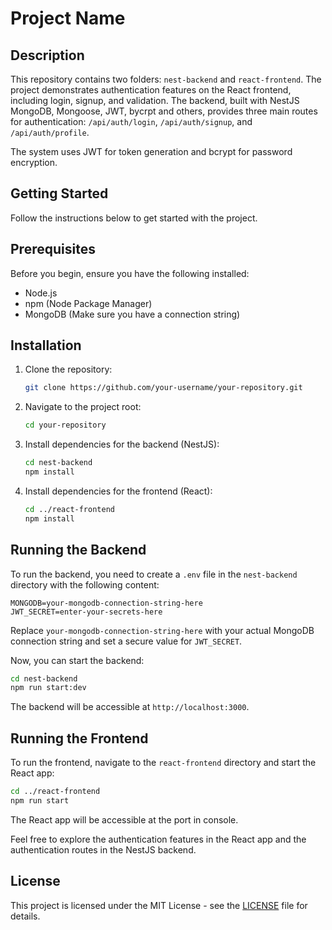 # Project Name

## Description

This repository contains two folders: `nest-backend` and `react-frontend`. The project demonstrates authentication features on the React frontend, including login, signup, and validation. The backend, built with NestJS MongoDB, Mongoose, JWT, bycrpt and others, provides three main routes for authentication: `/api/auth/login`, `/api/auth/signup`, and `/api/auth/profile`.

The system uses JWT for token generation and bcrypt for password encryption.

## Getting Started

Follow the instructions below to get started with the project.

## Prerequisites

Before you begin, ensure you have the following installed:

- Node.js
- npm (Node Package Manager)
- MongoDB (Make sure you have a connection string)

## Installation

1. Clone the repository:

   ```bash
   git clone https://github.com/your-username/your-repository.git
   ```

2. Navigate to the project root:

   ```bash
   cd your-repository
   ```

3. Install dependencies for the backend (NestJS):

   ```bash
   cd nest-backend
   npm install
   ```

4. Install dependencies for the frontend (React):

   ```bash
   cd ../react-frontend
   npm install
   ```

## Running the Backend

To run the backend, you need to create a `.env` file in the `nest-backend` directory with the following content:

```env
MONGODB=your-mongodb-connection-string-here
JWT_SECRET=enter-your-secrets-here
```

Replace `your-mongodb-connection-string-here` with your actual MongoDB connection string and set a secure value for `JWT_SECRET`.

Now, you can start the backend:

```bash
cd nest-backend
npm run start:dev
```

The backend will be accessible at `http://localhost:3000`.

## Running the Frontend

To run the frontend, navigate to the `react-frontend` directory and start the React app:

```bash
cd ../react-frontend
npm run start
```

The React app will be accessible at the port in console.

Feel free to explore the authentication features in the React app and the authentication routes in the NestJS backend.

## License

This project is licensed under the MIT License - see the [LICENSE](LICENSE) file for details.
